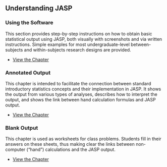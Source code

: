 ## Understanding JASP

### Using the Software

This section provides step-by-step instructions on how to obtain basic statistical output using JASP, both visually with screenshots and via written instructions. Simple examples for most undergraduate-level between-subjects and within-subjects research designs are provided.

- [View the Chapter](./using-software/)

### Annotated Output

This chapter is intended to facilitate the connection between standard introductory statistics concepts and their implementation in JASP. It shows the output from various types of analyses, describes how to interpret the output, and shows the link between hand calculation formulas and JASP output.

- [View the Chapter](./annotated-output/)

### Blank Output

This chapter is used as worksheets for class problems. Students fill in their answers on these sheets, thus making clear the links between non-computer (“hand”) calculations and the JASP output.

- [View the Chapter](./blank-output/)
